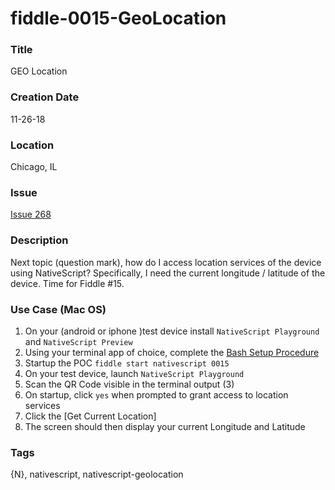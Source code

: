 fiddle-0015-GeoLocation
======

### Title

GEO Location


### Creation Date

11-26-18


### Location

Chicago, IL


### Issue

[Issue 268](https://github.com/bradyhouse/house/issues/268)


### Description

Next topic (question mark), how do I access location services of the device using NativeScript? Specifically, I need 
the current longitude / latitude of the device. Time for Fiddle #15.


### Use Case (Mac OS)

1.  On your (android or iphone )test device install `NativeScript Playground` and `NativeScript Preview`
2.  Using your terminal app of choice, complete the [Bash Setup Procedure](https://github.com/bradyhouse/house/wiki/Setup-(Mac-OS))
3.  Startup the POC `fiddle start nativescript 0015`
4.  On your test device, launch `NativeScript Playground`
5.  Scan the QR Code visible in the terminal output (3)
6.  On startup, click `yes` when prompted to grant access to location services
7.  Click the [Get Current Location]
8.  The screen should then display your current Longitude and Latitude

    
### Tags

{N}, nativescript, nativescript-geolocation
